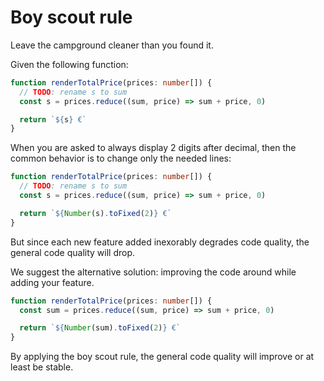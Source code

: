 # Boy scout rule

Leave the campground cleaner than you found it.

Given the following function:

```ts
function renderTotalPrice(prices: number[]) {
  // TODO: rename s to sum
  const s = prices.reduce((sum, price) => sum + price, 0)

  return `${s} €`
}
```

When you are asked to always display 2 digits after decimal, then the common behavior is to change only the needed lines:

```ts
function renderTotalPrice(prices: number[]) {
  // TODO: rename s to sum
  const s = prices.reduce((sum, price) => sum + price, 0)

  return `${Number(s).toFixed(2)} €`
}
```

But since each new feature added inexorably degrades code quality, the general code quality will drop.

We suggest the alternative solution: improving the code around while adding your feature.

```ts
function renderTotalPrice(prices: number[]) {
  const sum = prices.reduce((sum, price) => sum + price, 0)

  return `${Number(sum).toFixed(2)} €`
}
```

By applying the boy scout rule, the general code quality will improve or at least be stable.
